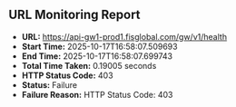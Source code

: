 ## URL Monitoring Report

- **URL:** https://api-gw1-prod1.fisglobal.com/gw/v1/health
- **Start Time:** 2025-10-17T16:58:07.509693
- **End Time:** 2025-10-17T16:58:07.699743
- **Total Time Taken:** 0.19005 seconds
- **HTTP Status Code:** 403
- **Status:** Failure
- **Failure Reason:** HTTP Status Code: 403
